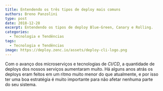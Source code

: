 ```yaml
---
title: Entendendo os três tipos de deploy mais comuns
authors: Breno Panzolini
type: post
date: 2018-12-28
excerpt: Entendendo os tipos de deploy Blue-Green, Canary e Rolling.
categories:
  - Tecnologia e Tendências
tags:
  - Tecnologia e Tendências
image: https://deploy.zenc.io/assets/deploy-cli-logo.png
---
```


Com o avanço dos microserviços e tecnologias de *CI/CD*, a quantidade de deploys dos nossos serviços aumentaram muito. Há alguns anos atrás os deploys eram feitos em um ritmo muito menor do que atualmente, e por isso ter uma boa estratégia é muito importante para não afetar nenhuma parte do seu sistema.
